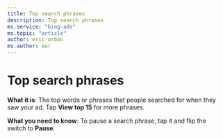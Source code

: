 ```yaml
---
title: Top search phrases
description: Top search phrases
ms.service: "bing-ads"
ms.topic: "article"
author: eric-urban
ms.author: eur
---
```


# Top search phrases

**What it is**: The top words or phrases that people searched for when they saw your ad. Tap **View top 15** for more phrases.

**What you need to know**: To pause a search phrase, tap it and flip the switch to **Pause**.


